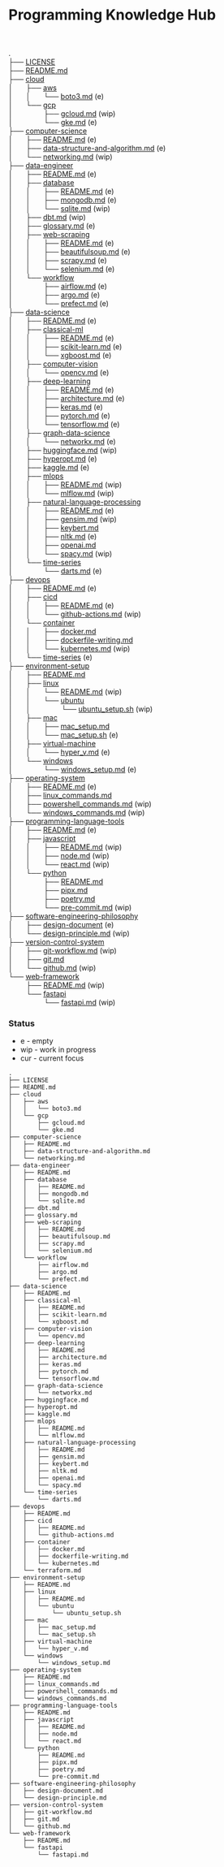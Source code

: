 # Programming Knowledge Hub 
 
 

.  
├── [LICENSE](LICENSE)  
├── [README.md](README.md)  
├── [cloud](cloud/)  
│    ├── [aws](cloud/aws/)  
│    │    └── [boto3.md](cloud/aws/boto3.md) (e)  
│    └── [gcp](cloud/gcp/)  
│           ├── [gcloud.md](cloud/gcp/gcloud.md) (wip)  
│           └── [gke.md](cloud/gcp/gke.md) (e)  
├── [computer-science](computer-science/)  
│    ├── [README.md](computer-science/README.md) (e)  
│    ├── [data-structure-and-algorithm.md](computer-science/data-structure-and-algorithm.md) (e)  
│    └── [networking.md](computer-science/networking.md) (wip)  
├── [data-engineer](data-engineer/)  
│    ├── [README.md](data-engineer/README.md) (e)  
│    ├── [database](data-engineer/database/)  
│    │    ├── [README.md](data-engineer/database/README.md) (e)  
│    │    ├── [mongodb.md](data-engineer/database/mongodb.md) (e)  
│    │    └── [sqlite.md](data-engineer/database/sqlite.md) (wip)  
│    ├── [dbt.md](data-engineer/dbt.md) (wip)  
│    ├── [glossary.md](data-engineer/glossary.md) (e)  
│    ├── [web-scraping](data-engineer/web-scraping/)  
│    │    ├── [README.md](data-engineer/web-scraping/README.md) (e)  
│    │    ├── [beautifulsoup.md](data-engineer/web-scraping/beautifulsoup.md) (e)  
│    │    ├── [scrapy.md](data-engineer/web-scraping/scrapy.md) (e)  
│    │    └── [selenium.md](data-engineer/web-scraping/selenium.md) (e)  
│    └── [workflow](data-engineer/workflow/)  
│           ├── [airflow.md](data-engineer/workflow/airflow.md) (e)  
│           ├── [argo.md](data-engineer/workflow/argo.md) (e)  
│           └── [prefect.md](data-engineer/workflow/prefect.md) (e)  
├── [data-science](data-science/)  
│    ├── [README.md](data-science/README.md) (e)  
│    ├── [classical-ml](data-science/classical-ml/)  
│    │    ├── [README.md](data-science/classical-ml/README.md) (e)  
│    │    ├── [scikit-learn.md](data-science/classical-ml/scikit-learn.md) (e)  
│    │    └── [xgboost.md](data-science/classical-ml/xgboost.md) (e)  
│    ├── [computer-vision](data-science/computer-vision/)  
│    │    └── [opencv.md](data-science/computer-vision/opencv.md) (e)  
│    ├── [deep-learning](data-science/deep-learning/)  
│    │    ├── [README.md](data-science/deep-learning/README.md) (e)  
│    │    ├── [architecture.md](data-science/deep-learning/architecture.md) (e)  
│    │    ├── [keras.md](data-science/deep-learning/keras.md) (e)  
│    │    ├── [pytorch.md](data-science/deep-learning/pytorch.md) (e)  
│    │    └── [tensorflow.md](data-science/deep-learning/tensorflow.md) (e)  
│    ├── [graph-data-science](data-science/graph-data-science/)  
│    │    └── [networkx.md](data-science/graph-data-science/networkx.md) (e)  
│    ├── [huggingface.md](data-science/huggingface.md) (wip)  
│    ├── [hyperopt.md](data-science/hyperopt.md) (e)  
│    ├── [kaggle.md](data-science/kaggle.md) (e)  
│    ├── [mlops](data-science/mlops/)  
│    │    ├── [README.md](data-science/mlops/README.md) (wip)  
│    │    └── [mlflow.md](data-science/mlops/mlflow.md) (wip)  
│    ├── [natural-language-processing](data-science/natural-language-processing/)  
│    │    ├── [README.md](data-science/natural-language-processing/README.md) (e)  
│    │    ├── [gensim.md](data-science/natural-language-processing/gensim.md) (wip)  
│    │    ├── [keybert.md](data-science/natural-language-processing/keybert.md)  
│    │    ├── [nltk.md](data-science/natural-language-processing/nltk.md) (e)  
│    │    ├── [openai.md](data-science/natural-language-processing/openai.md)  
│    │    └── [spacy.md](data-science/natural-language-processing/spacy.md) (wip)  
│    └── [time-series](data-science/time-series/)  
│           └── [darts.md](data-science/time-series/darts.md) (e)  
├── [devops](devops/)  
│    ├── [README.md](devops/README.md) (e)  
│    ├── [cicd](devops/cicd/)  
│    │    ├── [README.md](devops/cicd/README.md) (e)  
│    │    └── [github-actions.md](devops/cicd/github-actions.md) (wip)  
│    └── [container](devops/container/)  
│    │    ├── [docker.md](devops/container/docker.md)  
│    │    ├── [dockerfile-writing.md](devops/container/dockerfile-writing.md)  
│    │    └── [kubernetes.md](devops/container/kubernetes.md) (wip)  
│    └── [time-series](devops/terraform.md) (e)  
├── [environment-setup](environment-setup/)  
│    ├── [README.md](environment-setup/README.md)  
│    ├── [linux](environment-setup/linux/)  
│    │    └── [README.md](environment-setup/linux/README.md) (wip)  
│    │    └── [ubuntu](environment-setup/linux/ubuntu/)  
│    │         └── [ubuntu_setup.sh](environment-setup/linux/ubuntu_setup.sh) (wip)  
│    ├── [mac](environment-setup/mac/)  
│    │    ├── [mac_setup.md](environment-setup/mac/mac_setup.md)  
│    │    └── [mac_setup.sh](environment-setup/mac/mac_setup.sh) (e)  
│    ├── [virtual-machine](environment-setup/virtual-machine/)  
│    │    └── [hyper_v.md](environment-setup/virtual-machine/hyper_v.md) (e)  
│    └── [windows](environment-setup/windows/)  
│           └── [windows_setup.md](environment-setup/windows/windows_setup.md) (e)  
├── [operating-system](operating-system/)  
│    ├── [README.md](operating-system/README.md) (e)  
│    ├── [linux_commands.md](operating-system/linux_commands.md)  
│    ├── [powershell_commands.md](operating-system/powershell_commands.md) (wip)  
│    └── [windows_commands.md](operating-system/windows_commands.md) (wip)  
├── [programming-language-tools](programming-language-tools/)  
│    ├── [README.md](programming-language-tools/README.md) (e)  
│    ├── [javascript](programming-language-tools/javascript/)  
│    │    ├── [README.md](programming-language-tools/javascript/README.md) (wip)  
│    │    ├── [node.md](programming-language-tools/javascript/node.md) (wip)  
│    │    └── [react.md](programming-language-tools/javascript/react.md) (wip)  
│    └── [python](programming-language-tools/python/)  
│           ├── [README.md](programming-language-tools/python/README.md)  
│           ├── [pipx.md](programming-language-tools/python/pipx.md)  
│           ├── [poetry.md](programming-language-tools/python/poetry.md)  
│           └── [pre-commit.md](programming-language-tools/python/pre-commit.md) (wip)  
├── [software-engineering-philosophy](software-engineering-philosophy/)  
│    ├── [design-document](software-engineering-philosophy/design-document.md) (e)  
│    └── [design-principle.md](software-engineering-philosophy/design-principle.md) (wip)  
├── [version-control-system](version-control-system/)  
│    ├── [git-workflow.md](version-control-system/git-workflow.md) (wip)  
│    ├── [git.md](version-control-system/git.md)  
│    └── [github.md](version-control-system/github.md) (wip)  
└── [web-framework](web-framework/)  
       ├── [README.md](web-framework/README.md) (wip)  
       └── [fastapi](web-framework/fastapi/)  
             └── [fastapi.md](web-framework/fastapi/fastapi.md) (wip)  
### Status
- e - empty
- wip - work in progress
- cur - current focus


```
.
├── LICENSE
├── README.md
├── cloud
│   ├── aws
│   │   └── boto3.md
│   └── gcp
│       ├── gcloud.md
│       └── gke.md
├── computer-science
│   ├── README.md
│   ├── data-structure-and-algorithm.md
│   └── networking.md
├── data-engineer
│   ├── README.md
│   ├── database
│   │   ├── README.md
│   │   ├── mongodb.md
│   │   └── sqlite.md
│   ├── dbt.md
│   ├── glossary.md
│   ├── web-scraping
│   │   ├── README.md
│   │   ├── beautifulsoup.md
│   │   ├── scrapy.md
│   │   └── selenium.md
│   └── workflow
│       ├── airflow.md
│       ├── argo.md
│       └── prefect.md
├── data-science
│   ├── README.md
│   ├── classical-ml
│   │   ├── README.md
│   │   ├── scikit-learn.md
│   │   └── xgboost.md
│   ├── computer-vision
│   │   └── opencv.md
│   ├── deep-learning
│   │   ├── README.md
│   │   ├── architecture.md
│   │   ├── keras.md
│   │   ├── pytorch.md
│   │   └── tensorflow.md
│   ├── graph-data-science
│   │   └── networkx.md
│   ├── huggingface.md
│   ├── hyperopt.md
│   ├── kaggle.md
│   ├── mlops
│   │   ├── README.md
│   │   └── mlflow.md
│   ├── natural-language-processing
│   │   ├── README.md
│   │   ├── gensim.md
│   │   ├── keybert.md
│   │   ├── nltk.md
│   │   ├── openai.md
│   │   └── spacy.md
│   └── time-series
│       └── darts.md
├── devops
│   ├── README.md
│   ├── cicd
│   │   ├── README.md
│   │   └── github-actions.md
│   ├── container
│   │   ├── docker.md
│   │   ├── dockerfile-writing.md
│   │   └── kubernetes.md
│   └── terraform.md
├── environment-setup
│   ├── README.md
│   ├── linux
│   │   ├── README.md
│   │   └── ubuntu
│   │       └── ubuntu_setup.sh
│   ├── mac
│   │   ├── mac_setup.md
│   │   └── mac_setup.sh
│   ├── virtual-machine
│   │   └── hyper_v.md
│   └── windows
│       └── windows_setup.md
├── operating-system
│   ├── README.md
│   ├── linux_commands.md
│   ├── powershell_commands.md
│   └── windows_commands.md
├── programming-language-tools
│   ├── README.md
│   ├── javascript
│   │   ├── README.md
│   │   ├── node.md
│   │   └── react.md
│   └── python
│       ├── README.md
│       ├── pipx.md
│       ├── poetry.md
│       └── pre-commit.md
├── software-engineering-philosophy
│   ├── design-document.md
│   └── design-principle.md
├── version-control-system
│   ├── git-workflow.md
│   ├── git.md
│   └── github.md
└── web-framework
    ├── README.md
    └── fastapi
        └── fastapi.md
```